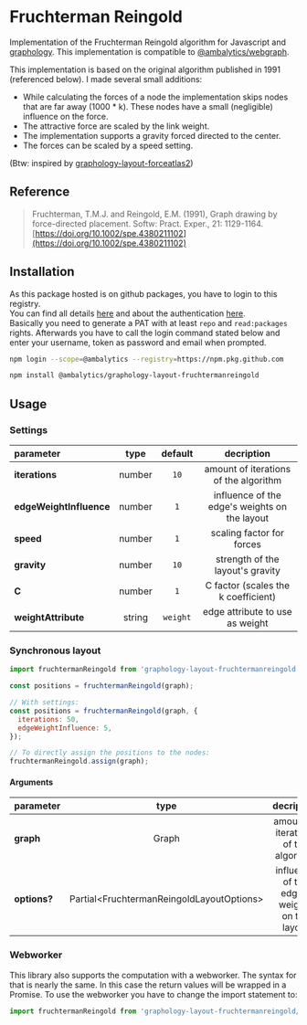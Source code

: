 # Fruchterman Reingold

Implementation of the Fruchterman Reingold algorithm for Javascript and [graphology](https://graphology.github.io/). This implementation is compatible to [@ambalytics/webgraph](https://github.com/ambalytics/webgraph).

This implementation is based on the original algorithm published in 1991 (referenced below). I made several small additions:

- While calculating the forces of a node the implementation skips nodes that are far away (1000 \* k). These nodes have a small (negligible) influence on the force.
- The attractive force are scaled by the link weight.
- The implementation supports a gravity forced directed to the center.
- The forces can be scaled by a speed setting.

(Btw: inspired by [graphology-layout-forceatlas2](https://github.com/graphology/graphology-layout-forceatlas2))

## Reference

> Fruchterman, T.M.J. and Reingold, E.M. (1991), Graph drawing by force-directed placement. Softw: Pract. Exper., 21: 1129-1164. [https://doi.org/10.1002/spe.4380211102](https://doi.org/10.1002/spe.4380211102)

## Installation

As this package hosted is on github packages, you have to login to this registry.  
You can find all details [here](https://docs.github.com/en/packages/working-with-a-github-packages-registry/working-with-the-npm-registry#installing-a-package) and about the authentication [here](https://docs.github.com/en/packages/working-with-a-github-packages-registry/working-with-the-npm-registry#authenticating-to-github-packages).  
Basically you need to generate a PAT with at least `repo` and `read:packages` rights. Afterwards you have to call the login command stated below and enter your username, token as password and email when prompted.

```bash
npm login --scope=@ambalytics --registry=https://npm.pkg.github.com

npm install @ambalytics/graphology-layout-fruchtermanreingold
```

## Usage

### Settings

| parameter               |  type  | default  |                  decription                   |
| :---------------------- | :----: | :------: | :-------------------------------------------: |
| **iterations**          | number |   `10`   |     amount of iterations of the algorithm     |
| **edgeWeightInfluence** | number |   `1`    | influence of the edge's weights on the layout |
| **speed**               | number |   `1`    |           scaling factor for forces           |
| **gravity**             | number |   `10`   |       strength of the layout's gravity        |
| **C**                   | number |   `1`    |      C factor (scales the k coefficient)      |
| **weightAttribute**     | string | `weight` |        edge attribute to use as weight        |

### Synchronous layout

```js
import fruchtermanReingold from 'graphology-layout-fruchtermanreingold';

const positions = fruchtermanReingold(graph);

// With settings:
const positions = fruchtermanReingold(graph, {
  iterations: 50,
  edgeWeightInfluence: 5,
});

// To directly assign the positions to the nodes:
fruchtermanReingold.assign(graph);
```

#### Arguments

| parameter    |                    type                     |                  decription                   |
| :----------- | :-----------------------------------------: | :-------------------------------------------: |
| **graph**    |                    Graph                    |     amount of iterations of the algorithm     |
| **options?** | Partial\<FruchtermanReingoldLayoutOptions\> | influence of the edge's weights on the layout |

### Webworker

This library also supports the computation with a webworker. The syntax for that is nearly the same.
In this case the return values will be wrapped in a Promise.
To use the webworker you have to change the import statement to:

```js
import fruchtermanReingold from 'graphology-layout-fruchtermanreingold/worker';
```
